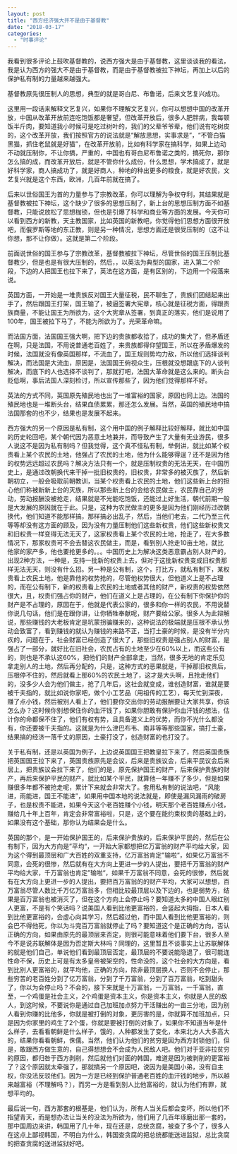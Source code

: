 ```yaml
---
layout: post
title: "西方经济强大并不是由于基督教"
date: "2018-03-17"
categories: 
  - "时事评论"
---
```


我看到很多评论上鼓吹基督教的，说西方强大是由于基督教，这里谈谈我的看法，我是认为西方的强大不是由于基督教，而是由于基督教被拉下神坛，再加上以后的保护私有制的力量越来越强大。

基督教原先很压制人的思想，典型的就是哥白尼、布鲁诺，后来文艺复兴成功。

这里用一段话来解释文艺复兴，如果你不理解文艺复兴，你可以想想中国的改革开放，中国从改革开放前连吃饱饭都是奢望，但改革开放后，很多人肥胖病，我每顿饭半斤肉，要知道我小时候可是吃过树叶的，我们的父辈爷爷辈，他们说有吃树皮的，这个改革开放，我们按照官方的说法就是“解放思想，实事求是”，“不管白猫黑猫，抓住老鼠就是好猫”，在改革开放前，比如有科学家在搞科学，如果上边动不动就压制你，不让你搞，严重的，中国也有哥白尼布鲁诺之类的，搞死你，那你怎么搞的成，而改革开放后，就是不管你什么成份，什么思想，学术搞成了，就是好科学家，商人搞成功了，就是好商人，种地的种出更多的粮食，就是好农民，文艺复兴就是这个东西，欧洲，几百年前就在搞了。

后来以世俗国王为首的力量参与了宗教改革，你可以理解为争权夺利，其结果就是基督教被拉下神坛，这个缺少了很多的思想压制了，新上台的思想压制方面不如基督教，只能说放松了思想枷锁，但也是引爆了科学和商业等方面的发展。今天你可以看到西方的新教，天主教国家，比如英国的新教吧，你觉得他们思想方面很开放吧，而俄罗斯等地的东正教，则是另一种情况，思想方面还是很受压制的（这不让你想，那不让你做）。这就是第二个阶段。

前面说世俗的国王参与了宗教改革，基督教被拉下神坛，尽管世俗的国王压制比基督教少，但是也是有很大压制的，然后，，以英法为典型的国家，进入第二个阶段，下边的人把国王也拉下来了，英法在这方面，是有区别的，下边用一个段落来说。

英国方面，一开始是一堆贵族反对国王大量征税，民不聊生了，贵族们团结起来出手了，然后跟国王打架，国王输了，被逼签署大宪章，核心就是征税方面，得跟贵族商量，不能让国王为所欲为，这个大宪章从签署，到真正的落实，他们是说用了100年，国王被拉下马了，不能为所欲为了。光荣革命嘛。

而法国方面，法国国王强大啊，把下边的贵族都收拾了，成功的集犬了，但矛盾还在啊，只是法国，不用说普通老百姓了，来贵族都得仰望国王，所以在矛盾爆发的时候，法国就没有像英国那样，不流血了，国王规则势均力敌，所以他们选择谈判解决，而法国是大流血，原因是，法国国王俯视众生，压根就没想跟底下的人谈判解决，而底下的人也选择不谈判了，那就打吧，法国大革命就是这么来的。断头台贬低啊，事后法国人深刻检讨，所以宣传那些了，因为他们觉得那样不好。

英法的方式不同，英国原先殖民地也出了一堆富裕的国家，原因也同上边。法国的殖民地也是一堆断头台，结果血债累累，那还怎么发展。当然，英国的殖民地中搞法国那套的也不少，结果也是发展不起来。

西方强大的另一个原因是私有制，这个用中国的例子解释比较好解释，就比如中国的历史轮回吧，某个朝代因为恶意土地兼并，而导致产生了大量有无业游民，很多人说这不是因为私有制吗？但我觉得，这个真不怪私有制，举例讲，就比如某个权贵看上某个农民的土地，他强占了农民的土地，他为什么能够得逞？还不是因为他的权势远远超过农民吗？解决方法只有一个，就是压制权贵的无法无天，在中国历史上，是通过改朝换代来干掉一批旧权贵的，旧权贵，非常多的被灭族了，然后新朝初立，一般会吸取前朝教训，当某个权贵看上农民的土地，他们这些新上台的担心他们称被新新上台的灭族，所以那些新上台的会给农民做主，农民靠自己的劳动，劳动报酬没被抢走，结果就是不光能吃饱饭，还能过上好生活，朝代前期一般是大发展的原因就在于此。只是，这种为农民做主的更多是因为他们刚经历过改朝换代，他们知道不能那样搞，那样搞必出乱子，然后，当他们老去，二代乃至三代等等却没有这方面的顾及，因为没有力量压制他们这些新权贵，他们这些新权贵又和旧权贵一样变得无法无天了，这家权贵看上某个农民的土地，抢走了，在大多数情况下，那家权贵可不会去替这农民做主，而是，看到别人抢走10亩土地，就比他家的家产多，他也要抢更多的。。。中国历史上为解决这类恶意霸占别人财产的，出现2种方法，一种是，支持一批新的权贵上去，但对于这批新权贵变成旧权贵那样无法无天，则没有什么招。另一种是公有制，这个，打比方，就私有制下，某权贵看上农民土地，他是靠他的权势抢的，尽管他权势很大，但他道义上是不占理的，而在公有制下，新的权贵看上农民的土地或者其他的财产，新权贵的权势依然很大，且，权贵们强占你的财产，他们在道义上是占理的，在公有制下你保护你的财产是不占理的，原因在于，他就是代表公家的，很多和你一样的农民，不用说替你说几句话，他们是在跟你讲，让你牺牲奉献呢，财产要给公家。很多人为此辩解说，那些赚钱的大老板肯定是坑蒙拐骗赚来的，这种说法的极端就是压根不承认劳动会致富了，看到赚钱的就认为赚钱的来路不正，当打土豪的时候，是没有半分内疚的，问题在于，社会财富已经创造了很大了，那些旧权贵是强占别人的财富，是强占了一部分，就好比在旧社会，农民占有的土地至少在60%以上，而这些公有的，则也是不承认这60%，把他们的财产全部拿走，当然，很多无地的肯定乐见拿走别人的土地，然后再分配的，只是，这种方式的恶果就是，干掉那旧权贵后，压根停不住的，然后就看上那60%的农民土地了，这才是大头啊，且抢走他们的，没多少人会为他们做主，抢了几年后，这社会就变成，谁创造财富，谁就是要被千夫指的，就比如说你家吧，做个小工艺品（用祖传的工艺），每天忙到深夜，赚了点小钱，然后被别人看上了，他们要你交出你的劳动报酬要让大家共享，你该怎么办？这时候你别想保住你的血汗钱了，如果你胆敢有保护你血汗钱的想法，估计你的命都保不住了，他们有权有势，且具备道义上的优势，而你不光什么都没有，你还要被千夫指的。这就是为什么津巴布韦、南非等等那些国家，搞打土豪，结果搞的经济一落千丈的原因，土豪打没了，创造财富的也打没了。

关于私有制，还是以英国为例子，上边说英国国王把教皇拉下来了，然后英国贵族把英国国王拉下来了，英国贵族原先是会议，后来是贵族议会，后来平民议会后来居上，把贵族议会拉下来了，他们的是，原先保护国王的财产，后来保护贵族的财产，再后来保护平民的财产，就比如某个平民，就算他一年赚不了多少，但是如果赚很多年都不被抢走呢，累计下来就会非常大了。套用私有制的说法吧，“风能进，雨能进，国王不能进”，如果用中国本地的说法就是，即使是漏风漏雨的破房子，也是权贵不能进，如果今天这个老百姓赚个小钱，明天那个老百姓赚点小钱，赚给几十年上百年，肯定会非常富裕啦，只是，这个要在能约束权贵的基础上的，如果没有这个基础，那你认为结果会是什么。

英国的那个，是一开始保护国王的，后来保护贵族的，后来保护平民的，然后在公有制下，因为大方向是”平均“，一开始大家都想把亿万富翁的财产平均给大家，因为这个得到最顶层和广大百姓的双重支持，亿万富翁肯定"输啦“，如果亿万富翁不同意，会死的很惨，然后就有在大方向上更进一步的人提出，要把千万富翁的财产平均给大家，千万富翁也肯定”输啦“，如果千万富翁不同意，会死的很惨，然后就有在大方向上更进一步的人提出，要把百万富翁的的财产平均，大家可以想想，百万富翁尽管人数比千万亿万富翁多，但相比较最顶层以及下边的，也是弱势方，结果是百万富翁也被消灭了，但在这个方向上会停止吗？要知道太多的中国人眼红别人更富，不是有个笑话吗？说美国人看到比他更富裕的，会竖起大拇指，日本人看到比他更富裕的，会虚心向其学习，然后超过他，而中国人看到比他更富裕的，则会巴不得他死，你以为斗完百万富翁就停止了吗？要知道这个是正确的方向，否认正确的方向，如果由原先的最顶层来否定，则很可能意味着他们要下台，很多人至今不是说苏联解体是因为否定斯大林吗？同理的，这里暂且不谈事实上让苏联解体的就是他们自己，单说他们看到最顶层否定，最顶层的不要说能隐退了，很可能连性命不保，历史上可是有太多皇帝被架空的，性命没的，这个社会的大方向是，看到比别人更富裕的，就平均他，正确的方向，除非最顶层换人，否则不会停止，那些穷苦的老百姓分到了亿万富翁，分到了千万富翁，分到了百万富翁，吃到甜头了，你以为会停止吗？不会的，接下来就是十万富翁，一万富翁，一千富翁，直至，一个鸡蛋是社会主义，2个鸡蛋是资本主义，你是资本主义，你就是人民的敌人，到这时候，不要说你是通过自己加班加点努力干活赚出的一亩三分地，因为别人看到你赚的比他多，你就是被打倒的对象，更厉害的是，你就算不加班加点，只是因为你家里的鸡生了2个蛋，你就是要被打倒的对象了，如果你不知道当年是什么样子，去看看朝鲜是什么样子，饿的，人种都发生了变化，本来北方人大多高大的，结果你看看朝鲜，侏儒。当然，他们认为他们的贫穷是因为西方封锁他们，但是，敢跟西方做生意的，自己得想想会不会成为人民敌人吧。他们对于亚非拉贫穷的原因，都归咎于西方剥削，然后就他们对面的韩国，难道是因为被剥削的更富裕了？这个原因就太牵强了，那就搞另一个原因吧，说因为是美国小弟，没有自主权，你没法反驳他们。因为一方是已经到保护普通老百姓的血汗钱的地步，所以越来越富裕（不理解吗？），而另一方是看到别人比他富裕的，就认为他们有罪，就想平均的。

最后说一句，西方那套的根基是，他们认为，所有人当关后都会变坏，所以他们不指望青天，而是想办法让当关的没法为所欲为，他们用了几百年琢磨出那一套的，那中国周边来讲，韩国用了几十年，现在还是，总统贪腐，被查了多个了，很多人在这点上鄙视韩国，不明白为什么，韩国查贪腐的把总统都能送进监狱，总比贪腐的把查贪腐的送进监狱好吧。
